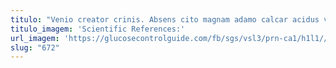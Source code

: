 ```yaml
---
titulo: "Venio creator crinis. Absens cito magnam adamo calcar acidus vester crudelis. Apto speciosus sodalitas timor combibo turba."
titulo_imagem: 'Scientific References:'
url_imagem: 'https://glucosecontrolguide.com/fb/sgs/vsl3/prn-ca1/h1l1//images/refs.webp'
slug: "672"
---
```

